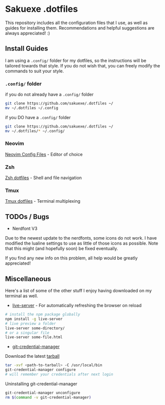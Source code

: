 # **Sakuexe .dotfiles**

This repository includes all the configuration files that I use, as well as
guides for installing them. Recommendations and helpful suggestions are
always appreciated! :)

## Install Guides

I am using a `.config/` folder for my dotfiles, so the instructions will
be tailored towards that style. If you do not wish that, you can freely modify
the commands to suit your style.

### `.config/` folder

if you do not already have a `.config/` folder

```bash
git clone https://github.com/sakuexe/.dotfiles ~/
mv ~/.dotfiles ~/.config
```

if you DO have a `.config/` folder

```bash
git clone https://github.com/sakuexe/.dotfiles ~/
mv ~/.dotfiles/* ~/.config/
```

### Neovim

[Neovim Config Files](./nvim/README.md) - Editor of choice

### Zsh

[Zsh dotfiles](./zsh/README.md) - Shell and file navigation

### Tmux

[Tmux dotfiles](./tmux/README.md) - Terminal multiplexing

## TODOs / Bugs

- Nerdfont V3

Due to the newest update to the nerdfonts, some icons do not work. I have modified
the lualine settings to use as little of those icons as possible. Note that
this might (and hopefully soon) be fixed eventually.

If you find any new info on this problem, all help would be greatly appreciated!

## Miscellaneous

Here's a list of some of the other stuff I enjoy having downloaded on my terminal as well.

- [live-server](https://www.chiarulli.me/Neovim/20-live-server/) - For automatically refreshing
  the browser on reload

```bash
# install the npm package globally
npm install -g live-server
# live preview a folder
live-server some-directory/
# or a singular file
live-server some-file.html
```

- [git-credential-manager](https://github.com/git-ecosystem/git-credential-manager/blob/release/docs/install.md#tarball)

Download the latest [tarball](https://github.com/git-ecosystem/git-credential-manager/releases/latest)

```bash
tar -xvf <path-to-tarball> -C /usr/local/bin
git-credential-manager configure
# will remember your credentials after next login
```

Uninstalling git-credential-manager

```bash
git-credential-manager unconfigure
rm $(command -v git-credential-manager)
```
